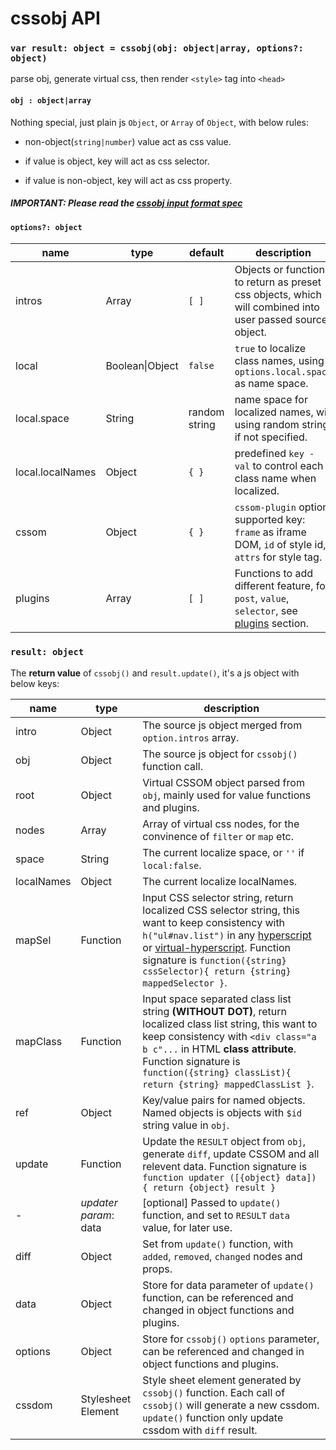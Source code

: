 # cssobj API

### `var result: object = cssobj(obj: object|array, options?: object)`

parse obj, generate virtual css, then render `<style>` tag into `<head>`

#### `obj : object|array`

Nothing special, just plain js `Object`, or `Array` of `Object`, with below rules:

* non-object(`string|number`) value act as css value.

* if value is object, key will act as css selector.

* if value is non-object, key will act as css property.

##### IMPORTANT: Please read the [cssobj input format spec](docs/cssobj-object-format.md)

#### `options?: object`

name | type | default | description
-----|-----|-----------|---------------
intros | Array | `[ ]` | Objects or functions to return as preset css objects, which will combined into user passed source object.
local | Boolean\|Object | `false` | `true` to localize class names, using `options.local.space` as name space.
local.space | String | random string | name space for localized names, will using random string if not specified.
local.localNames | Object | `{ }` | predefined `key - val` to control each class name when localized.
cssom | Object | `{ }` | `cssom-plugin` option, supported key: `frame` as iframe DOM, `id` of style id, `attrs` for style tag.
plugins | Array | `[ ]` | Functions to add different feature, for `post`, `value`, `selector`, see [plugins](#plugins) section.

### `result: object`

The **return value** of `cssobj()` and `result.update()`, it's a js object with below keys:

name | type | description
-----|-----|-----------
intro | Object | The source js object merged from `option.intros` array.
obj | Object | The source js object for `cssobj()` function call.
root | Object | Virtual CSSOM object parsed from `obj`, mainly used for value functions and plugins.
nodes | Array | Array of virtual css nodes, for the convinence of `filter` or `map` etc.
space | String | The current localize space, or `''` if `local:false`.
localNames | Object | The current localize localNames.
mapSel | Function | Input CSS selector string, return localized CSS selector string, this want to keep consistency with `h("ul#nav.list")` in any [hyperscript](https://github.com/dominictarr/hyperscript) or [virtual-hyperscript](https://github.com/Matt-Esch/virtual-dom/tree/master/virtual-hyperscript). Function signature is `function({string} cssSelector){ return {string} mappedSelector }`.
mapClass | Function | Input space separated class list string **(WITHOUT DOT)**, return localized class list string, this want to keep consistency with `<div class="a b c"...` in HTML **class attribute**. Function signature is `function({string} classList){ return {string} mappedClassList }`.
ref | Object | Key/value pairs for named objects. Named objects is objects with `$id` string value in `obj`.
update | Function | Update the `RESULT` object from `obj`, generate `diff`, update CSSOM and all relevent data. Function signature is `function updater ([{object} data]) { return {object} result }`
-  | *updater param*:<br>data | [optional] Passed to `update()` function, and set to `RESULT` `data` value, for later use.
diff | Object | Set from `update()` function, with `added`, `removed`, `changed` nodes and props.
data | Object | Store for data parameter of `update()` function, can be referenced and changed in object functions and plugins.
options | Object | Store for `cssobj()` `options` parameter, can be referenced and changed in object functions and plugins.
cssdom | Stylesheet<br>Element | Style sheet element generated by `cssobj()` function. Each call of `cssobj()` will generate a new cssdom. `update()` function only update cssdom with `diff` result.

